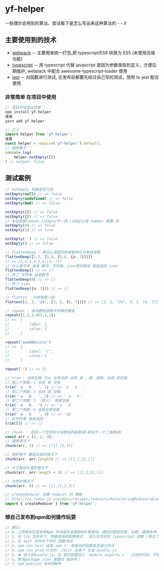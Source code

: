 # yf-helper
一些偶尔会用到的算法、尝试看下是怎么写出来这种算法的  - -.V
## 主要使用到的技术
* [webpack](https://doc.webpack-china.org/) -- 主要用来统一打包,把 typescript/ES6 转换为 ES5 (未使用压缩功能)
* [typescript](https://www.tslang.cn/docs/handbook/basic-types.html) -- 用 typescript 代替 javascript 是因为参数类型的定义，方便后期维护, webpack 中配合 awesome-typescript-loader 使用
* [jest](http://facebook.github.io/jest/zh-Hans/) -- 对函数进行测试, 在发布前都要先经过自己写的测试，使用 ts-jest 配合使用
### 非常简单 在项目中使用
```js
// 项目中安装此依赖
npm install yf-helper
或者
yarn add yf-helper

// 引入
import helper from 'yf-helper';
或者
const helper = require('yf-helper').default;
// 调用栗子
console.log(
    helper.notEmpty([])
) // output: false
```

## 测试案例
```js
// notEmpty 判断是否为空
notEmpty(null) // => false
notEmpty(undefined) // => false
notEmpty(NaN) // => false

notEmpty([]) // => false
notEmpty({}) // => false
// ★这里跟lodash.isEmpty不一样,isEmpty是 number 都算 空
notEmpty(0) // => false
notEmpty(1) // => true

notEmpty('') // => false
notEmpty() // => false
```
```js
// flattenDeep : 再怎么深层的嵌套都转化为单层嵌套
flattenDeep([1,2, [3,4, [5,6, {a: 7}]]])
// => [1,2,3,4,5,6,{a: 7}]
// 什么都不传 或者 数字、字符串、json等非数组 都是返回 json 
flattenDeep() // => []
// 传了 字符串 或者数字
flattenDeep(0) // => []
// 传了 json
flattenDeep({a: 1})) // => []
```
```js
// flatten ：只转换第一层
flatten([1, 2, '24', [3, 5, [6, 7]]]) // => [1, 2, "24", 3, 5, [6, 7]]
```
```js
// repeat : 查询数组或者字符串的重复
repeat([1,2,3,455,1,1])
// =>  {
//         label: 1,
//         value: 3
//     }

repeat('aaabbbccccc')
// =>  {
//         label: "c",
//         value: 5
//     }

repeat('') // => {}
```
```js
// trim : 去除空格 可以 去除选择 去除 首 、尾、首尾、全部 的空格
// 第二个参数：1 去除 首 空格
trim(' a   b   ', 1) // => 'a   b   '
// 第二个参数：2 去除 尾 空格
trim(' a   b   ', 2) // => ' a   b'
// 第二个参数：3 （默认） 首尾空格
trim(' a   b   ') // => 'a   b'
// 第二个参数：4 去除全部空格
trim(' a   b   ', 4) // => 'ab'
// 非字符串 直接返回
trim([]) // => []

```
```js
// chunk ： 返回一个包含拆分块数组的新数组(相当于一个二维数组)
const arr = [1, 2, 3];
// 通常情况下
chunk(arr, 1) // => [[1],[2,3]]

// 刚好等于 数组长度的情况下
chunk(arr, arr.length) // => [[1,2,3],[]]

// 大于数组长度的情况下
chunk(arr, arr.length + 1) // => [[1,2,3],[]]

// 为零的情况下
chunk(arr, 0) // => [[],[1,2,3]]

```
```js
// createReducer 创建 reducer 的 模板
// http://cn.redux.js.org/docs/recipes/reducers/RefactoringReducersExample.html
import { createReducer } from 'yf-helper';
```
### 想自己发布到npm如何操作玩耍
```js
// 建议:
// 0、上网收如何发布到Npm 中间或许会碰到403等错误，遇到问题就百度、谷歌，遇神杀神、遇佛杀佛，然后可以 npm publish 后，再参考下面的操作
// 1、在 lib 文件夹下，照着其他的函数格式， 加入你写好的 typescript 函数 (表忘了 在./lib/index.ts里加入你的函数)
// 2、在 test 文件夹下写好 函数测试
// 3、npm run test 或者 npm t  查看你的函数是否通过测试
// 4、npm run prod 打包到 ./dist 目录下 生成 bundle.js
// 5、★ 进入到bundle.js，在 首行前面加入 'module.exports = ' 之前的代码，不加入的话无法使用
// 6、修改package.json 里面的 版本号！
// 7、npm publish 发布到NPM
```

